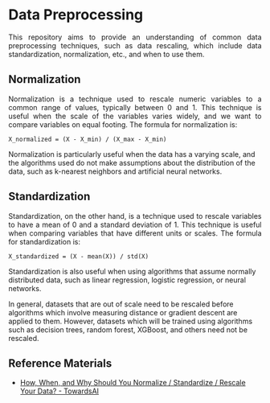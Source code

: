 # Data Preprocessing

<p align='justify'>
This repository aims to provide an understanding of common data preprocessing techniques, such as data rescaling, which include data standardization, normalization, etc., and when to use them.
</p>

## Normalization
<p align='justify'>
Normalization is a technique used to rescale numeric variables to a common range of values, typically between 0 and 1. This technique is useful when the scale of the variables varies widely, and we want to compare variables on equal footing. The formula for normalization is:

```
X_normalized = (X - X_min) / (X_max - X_min)
```

Normalization is particularly useful when the data has a varying scale, and the algorithms used do not make assumptions about the distribution of the data, such as k-nearest neighbors and artificial neural networks.
</p>

## Standardization

<p align='justify'>
Standardization, on the other hand, is a technique used to rescale variables to have a mean of 0 and a standard deviation of 1. This technique is useful when comparing variables that have different units or scales. The formula for standardization is:

```
X_standardized = (X - mean(X)) / std(X)
```

Standardization is also useful when using algorithms that assume normally distributed data, such as linear regression, logistic regression, or neural networks.


In general, datasets that are out of scale need to be rescaled before algorithms which involve measuring distance or gradient descent are applied to them. However, datasets which will be trained using algorithms such as decision trees, random forest, XGBoost, and others need not be rescaled.

</p>


## Reference Materials
- [How, When, and Why Should You Normalize / Standardize / Rescale Your Data? - TowardsAI](https://towardsai.net/p/data-science/how-when-and-why-should-you-normalize-standardize-rescale-your-data-3f083def38ff)
